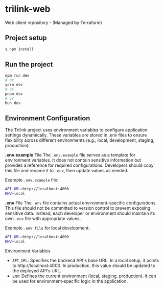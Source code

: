 # trilink-web

Web client repository - (Managed by Terraform)

## Project setup

```bash
$ npm install
```


## Run the project

```bash
npm run dev
# or
yarn dev
# or
pnpm dev
# or
bun dev
```

## Environment Configuration

The Trilink project uses environment variables to configure application settings dynamically. These variables are stored in .env files to ensure flexibility across different environments (e.g., local, development, staging, production).

**.env.example** File
The `.env.example` file serves as a template for environment variables. It does not contain sensitive information but provides a reference for required configurations. Developers should copy this file and rename it to `.env`, then update values as needed.

Example `.env.example` file:

```bash
API_URL=http://localhost:4000
ENV=local
```

**.env** File
The `.env` file contains actual environment-specific configurations. This file should not be committed to version control to prevent exposing sensitive data. Instead, each developer or environment should maintain its own `.env` file with appropriate values.

Example `.env file` for local development:

```bash
API_URL=http://localhost:4000
ENV=local
```

Environment Variables
 - `API_URL`: Specifies the backend API's base URL. In a local setup, it points to http://localhost:4000. In production, this value should be updated to the deployed API's URL.
 - `ENV`: Defines the current environment (local, staging, production). It can be used for environment-specific logic in the application.